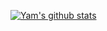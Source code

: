 [![Yam's github stats](https://github-readme-stats.vercel.app/api?username=yam-s&count_private=true&show_icons=true&count_private=true&theme=dark&count_private=true&include_all_commits=true&hide_border=true)](https://github.com/Yam-s)


<!--
**Yam-s/Yam-s** is a ✨ _special_ ✨ repository because its `README.md` (this file) appears on your GitHub profile.

Here are some ideas to get you started:

- 🔭 I’m currently working on ...
- 🌱 I’m currently learning ...
- 👯 I’m looking to collaborate on ...
- 🤔 I’m looking for help with ...
- 💬 Ask me about ...
- 📫 How to reach me: ...
- 😄 Pronouns: ...
- ⚡ Fun fact: ...
-->
